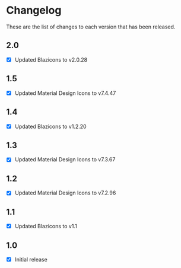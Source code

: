 # Changelog
These are the list of changes to each version that has been released.

## 2.0
- [x] Updated Blazicons to v2.0.28

## 1.5
- [x] Updated Material Design Icons to v7.4.47

## 1.4
- [x] Updated Blazicons to v1.2.20

## 1.3
- [x] Updated Material Design Icons to v7.3.67

## 1.2
- [x] Updated Material Design Icons to v7.2.96

## 1.1
- [x] Updated Blazicons to v1.1

## 1.0
- [x] Initial release